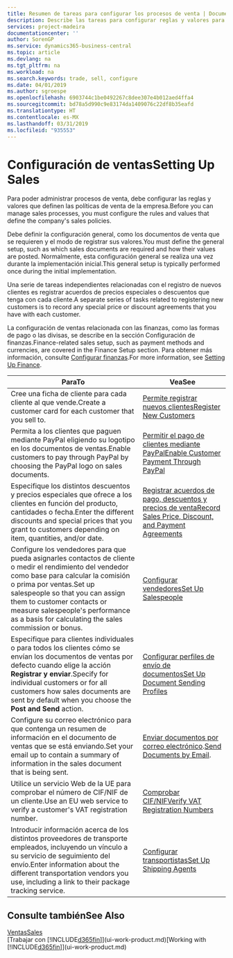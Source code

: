 ```yaml
---
title: Resumen de tareas para configurar los procesos de venta | Documentos de Microsoft
description: Describe las tareas para configurar reglas y valores para definir las directivas y los procesos de ventas.
services: project-madeira
documentationcenter: ''
author: SorenGP
ms.service: dynamics365-business-central
ms.topic: article
ms.devlang: na
ms.tgt_pltfrm: na
ms.workload: na
ms.search.keywords: trade, sell, configure
ms.date: 04/01/2019
ms.author: sgroespe
ms.openlocfilehash: 6903744c1be0492267c8dee307e4b012aed4ffa4
ms.sourcegitcommit: bd78a5d990c9e83174da1409076c22df8b35eafd
ms.translationtype: HT
ms.contentlocale: es-MX
ms.lasthandoff: 03/31/2019
ms.locfileid: "935553"
---
```

# <a name="setting-up-sales"></a><span data-ttu-id="7e6f9-103">Configuración de ventas</span><span class="sxs-lookup"><span data-stu-id="7e6f9-103">Setting Up Sales</span></span>
<span data-ttu-id="7e6f9-104">Para poder administrar procesos de venta, debe configurar las reglas y valores que definen las políticas de venta de la empresa.</span><span class="sxs-lookup"><span data-stu-id="7e6f9-104">Before you can manage sales processes, you must configure the rules and values that define the company's sales policies.</span></span>

<span data-ttu-id="7e6f9-105">Debe definir la configuración general, como los documentos de venta que se requieren y el modo de registrar sus valores.</span><span class="sxs-lookup"><span data-stu-id="7e6f9-105">You must define the general setup, such as which sales documents are required and how their values are posted.</span></span> <span data-ttu-id="7e6f9-106">Normalmente, esta configuración general se realiza una vez durante la implementación inicial.</span><span class="sxs-lookup"><span data-stu-id="7e6f9-106">This general setup is typically performed once during the initial implementation.</span></span>

<span data-ttu-id="7e6f9-107">Una serie de tareas independientes relacionadas con el registro de nuevos clientes es registrar acuerdos de precios especiales o descuentos que tenga con cada cliente.</span><span class="sxs-lookup"><span data-stu-id="7e6f9-107">A separate series of tasks related to registering new customers is to record any special price or discount agreements that you have with each customer.</span></span>

<span data-ttu-id="7e6f9-108">La configuración de ventas relacionada con las finanzas, como las formas de pago o las divisas, se describe en la sección Configuración de finanzas.</span><span class="sxs-lookup"><span data-stu-id="7e6f9-108">Finance-related sales setup, such as payment methods and currencies, are covered in the Finance Setup section.</span></span> <span data-ttu-id="7e6f9-109">Para obtener más información, consulte [Configurar finanzas](finance-setup-finance.md).</span><span class="sxs-lookup"><span data-stu-id="7e6f9-109">For more information, see [Setting Up Finance](finance-setup-finance.md).</span></span>

| <span data-ttu-id="7e6f9-110">Para</span><span class="sxs-lookup"><span data-stu-id="7e6f9-110">To</span></span> | <span data-ttu-id="7e6f9-111">Vea</span><span class="sxs-lookup"><span data-stu-id="7e6f9-111">See</span></span> |
| --- | --- |
| <span data-ttu-id="7e6f9-112">Cree una ficha de cliente para cada cliente al que vende.</span><span class="sxs-lookup"><span data-stu-id="7e6f9-112">Create a customer card for each customer that you sell to.</span></span> |[<span data-ttu-id="7e6f9-113">Permite registrar nuevos clientes</span><span class="sxs-lookup"><span data-stu-id="7e6f9-113">Register New Customers</span></span>](sales-how-register-new-customers.md) |
| <span data-ttu-id="7e6f9-114">Permita a los clientes que paguen mediante PayPal eligiendo su logotipo en los documentos de ventas.</span><span class="sxs-lookup"><span data-stu-id="7e6f9-114">Enable customers to pay through PayPal by choosing the PayPal logo on sales documents.</span></span> |[<span data-ttu-id="7e6f9-115">Permitir el pago de clientes mediante PayPal</span><span class="sxs-lookup"><span data-stu-id="7e6f9-115">Enable Customer Payment Through PayPal</span></span>](sales-how-enable-payment-service-extensions.md) |
| <span data-ttu-id="7e6f9-116">Especifique los distintos descuentos y precios especiales que ofrece a los clientes en función del producto, cantidades o fecha.</span><span class="sxs-lookup"><span data-stu-id="7e6f9-116">Enter the different discounts and special prices that you grant to customers depending on item, quantities, and/or date.</span></span> |[<span data-ttu-id="7e6f9-117">Registrar acuerdos de pago, descuentos y precios de venta</span><span class="sxs-lookup"><span data-stu-id="7e6f9-117">Record Sales Price, Discount, and Payment Agreements</span></span>](sales-how-record-sales-price-discount-payment-agreements.md) |
| <span data-ttu-id="7e6f9-118">Configure los vendedores para que pueda asignarles contactos de cliente o medir el rendimiento del vendedor como base para calcular la comisión o prima por ventas.</span><span class="sxs-lookup"><span data-stu-id="7e6f9-118">Set up salespeople so that you can assign them to customer contacts or measure salespeople's performance as a basis for calculating the sales commission or bonus.</span></span> |[<span data-ttu-id="7e6f9-119">Configurar vendedores</span><span class="sxs-lookup"><span data-stu-id="7e6f9-119">Set Up Salespeople</span></span>](sales-how-setup-salespeople.md) |
| <span data-ttu-id="7e6f9-120">Especifique para clientes individuales o para todos los clientes cómo se envían los documentos de ventas por defecto cuando elige la acción **Registrar y enviar**.</span><span class="sxs-lookup"><span data-stu-id="7e6f9-120">Specify for individual customers or for all customers how sales documents are sent by default when you choose the **Post and Send** action.</span></span> |[<span data-ttu-id="7e6f9-121">Configurar perfiles de envío de documentos</span><span class="sxs-lookup"><span data-stu-id="7e6f9-121">Set Up Document Sending Profiles</span></span>](sales-how-setup-document-send-profiles.md) |
| <span data-ttu-id="7e6f9-122">Configure su correo electrónico para que contenga un resumen de información en el documento de ventas que se está enviando.</span><span class="sxs-lookup"><span data-stu-id="7e6f9-122">Set your email up to contain a summary of information in the sales document that is being sent.</span></span> |<span data-ttu-id="7e6f9-123">[Enviar documentos por correo electrónico](ui-how-send-documents-email.md).</span><span class="sxs-lookup"><span data-stu-id="7e6f9-123">[Send Documents by Email](ui-how-send-documents-email.md).</span></span> |
|<span data-ttu-id="7e6f9-124">Utilice un servicio Web de la UE para comprobar el número de CIF/NIF de un cliente.</span><span class="sxs-lookup"><span data-stu-id="7e6f9-124">Use an EU web service to verify a customer's VAT registration number.</span></span>|[<span data-ttu-id="7e6f9-125">Comprobar CIF/NIF</span><span class="sxs-lookup"><span data-stu-id="7e6f9-125">Verify VAT Registration Numbers</span></span>](finance-setup-vat.md)|
|<span data-ttu-id="7e6f9-126">Introducir información acerca de los distintos proveedores de transporte empleados, incluyendo un vínculo a su servicio de seguimiento del envío.</span><span class="sxs-lookup"><span data-stu-id="7e6f9-126">Enter information about the different transportation vendors you use, including a link to their package tracking service.</span></span>|[<span data-ttu-id="7e6f9-127">Configurar transportistas</span><span class="sxs-lookup"><span data-stu-id="7e6f9-127">Set Up Shipping Agents</span></span>](sales-how-to-set-up-shipping-agents.md)|

## <a name="see-also"></a><span data-ttu-id="7e6f9-128">Consulte también</span><span class="sxs-lookup"><span data-stu-id="7e6f9-128">See Also</span></span>
[<span data-ttu-id="7e6f9-129">Ventas</span><span class="sxs-lookup"><span data-stu-id="7e6f9-129">Sales</span></span>](sales-manage-sales.md)  
<span data-ttu-id="7e6f9-130">[Trabajar con [!INCLUDE[d365fin](includes/d365fin_md.md)]](ui-work-product.md)</span><span class="sxs-lookup"><span data-stu-id="7e6f9-130">[Working with [!INCLUDE[d365fin](includes/d365fin_md.md)]](ui-work-product.md)</span></span>
